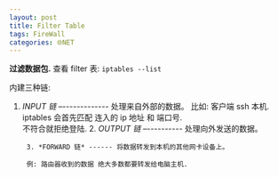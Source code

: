 ```yaml
---
layout: post
title: Filter Table
tags: FireWall
categories: 🌐NET
---
```



**过滤数据包.** 查看 filter 表: `iptables --list`

内建三种链:  

1. *INPUT 链* –------------- 处理来自外部的数据。
	比如: 客户端 ssh 本机.    
	iptables 会首先匹配 连入的 ip 地址 和 端口号.     
	不符合就拒绝登陆.
	2. *OUTPUT 链* –---------- 处理向外发送的数据。

		3. *FORWARD 链* ------ 将数据转发到本机的其他网卡设备上。
			 
		例: 路由器收到的数据 绝大多数都要转发给电脑主机.

